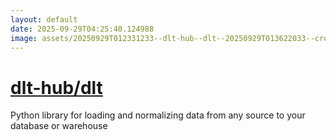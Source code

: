 ```yaml
---
layout: default
date: 2025-09-29T04:25:40.124988
image: assets/20250929T012331233--dlt-hub--dlt--20250929T013622033--cropped.png
---
```


# [dlt-hub/dlt](https://github.com/dlt-hub/dlt)

Python library for loading and normalizing data from any source to your database or warehouse
